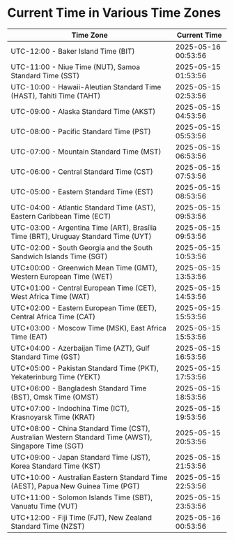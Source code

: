 # Current Time in Various Time Zones

| Time Zone | Current Time |
|-----------|--------------|
| UTC-12:00 - Baker Island Time (BIT) | 2025-05-16 00:53:56 |
| UTC-11:00 - Niue Time (NUT), Samoa Standard Time (SST) | 2025-05-15 01:53:56 |
| UTC-10:00 - Hawaii-Aleutian Standard Time (HAST), Tahiti Time (TAHT) | 2025-05-15 02:53:56 |
| UTC-09:00 - Alaska Standard Time (AKST) | 2025-05-15 04:53:56 |
| UTC-08:00 - Pacific Standard Time (PST) | 2025-05-15 05:53:56 |
| UTC-07:00 - Mountain Standard Time (MST) | 2025-05-15 06:53:56 |
| UTC-06:00 - Central Standard Time (CST) | 2025-05-15 07:53:56 |
| UTC-05:00 - Eastern Standard Time (EST) | 2025-05-15 08:53:56 |
| UTC-04:00 - Atlantic Standard Time (AST), Eastern Caribbean Time (ECT) | 2025-05-15 09:53:56 |
| UTC-03:00 - Argentina Time (ART), Brasília Time (BRT), Uruguay Standard Time (UYT) | 2025-05-15 09:53:56 |
| UTC-02:00 - South Georgia and the South Sandwich Islands Time (SGT) | 2025-05-15 10:53:56 |
| UTC±00:00 - Greenwich Mean Time (GMT), Western European Time (WET) | 2025-05-15 13:53:56 |
| UTC+01:00 - Central European Time (CET), West Africa Time (WAT) | 2025-05-15 14:53:56 |
| UTC+02:00 - Eastern European Time (EET), Central Africa Time (CAT) | 2025-05-15 15:53:56 |
| UTC+03:00 - Moscow Time (MSK), East Africa Time (EAT) | 2025-05-15 15:53:56 |
| UTC+04:00 - Azerbaijan Time (AZT), Gulf Standard Time (GST) | 2025-05-15 16:53:56 |
| UTC+05:00 - Pakistan Standard Time (PKT), Yekaterinburg Time (YEKT) | 2025-05-15 17:53:56 |
| UTC+06:00 - Bangladesh Standard Time (BST), Omsk Time (OMST) | 2025-05-15 18:53:56 |
| UTC+07:00 - Indochina Time (ICT), Krasnoyarsk Time (KRAT) | 2025-05-15 19:53:56 |
| UTC+08:00 - China Standard Time (CST), Australian Western Standard Time (AWST), Singapore Time (SGT) | 2025-05-15 20:53:56 |
| UTC+09:00 - Japan Standard Time (JST), Korea Standard Time (KST) | 2025-05-15 21:53:56 |
| UTC+10:00 - Australian Eastern Standard Time (AEST), Papua New Guinea Time (PGT) | 2025-05-15 22:53:56 |
| UTC+11:00 - Solomon Islands Time (SBT), Vanuatu Time (VUT) | 2025-05-15 23:53:56 |
| UTC+12:00 - Fiji Time (FJT), New Zealand Standard Time (NZST) | 2025-05-16 00:53:56 |
